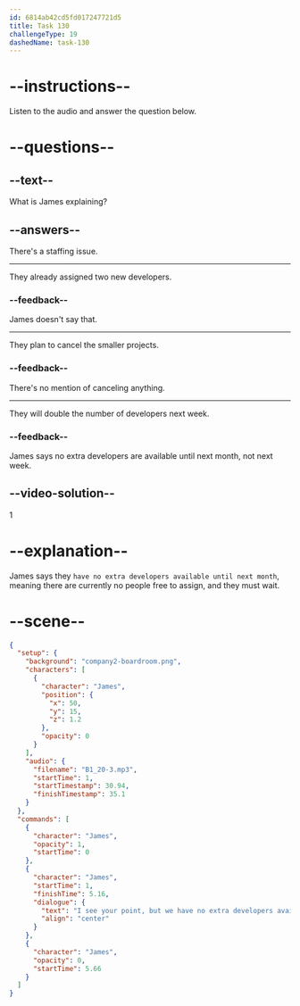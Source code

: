 ```yaml
---
id: 6814ab42cd5fd017247721d5
title: Task 130
challengeType: 19
dashedName: task-130
---
```


<!-- (Audio) James: I see your point, but we have no extra developers available until next month. -->

# --instructions--

Listen to the audio and answer the question below.

# --questions--

## --text--

What is James explaining?

## --answers--

There's a staffing issue.

---

They already assigned two new developers.

### --feedback--

James doesn't say that.

---

They plan to cancel the smaller projects.

### --feedback--

There's no mention of canceling anything.

---

They will double the number of developers next week.

### --feedback--

James says no extra developers are available until next month, not next week.

## --video-solution--

1

# --explanation--

James says they `have no extra developers available until next month`, meaning there are currently no people free to assign, and they must wait.

# --scene--

```json
{
  "setup": {
    "background": "company2-boardroom.png",
    "characters": [
      {
        "character": "James",
        "position": {
          "x": 50,
          "y": 15,
          "z": 1.2
        },
        "opacity": 0
      }
    ],
    "audio": {
      "filename": "B1_20-3.mp3",
      "startTime": 1,
      "startTimestamp": 30.94,
      "finishTimestamp": 35.1
    }
  },
  "commands": [
    {
      "character": "James",
      "opacity": 1,
      "startTime": 0
    },
    {
      "character": "James",
      "startTime": 1,
      "finishTime": 5.16,
      "dialogue": {
        "text": "I see your point, but we have no extra developers available until next month.",
        "align": "center"
      }
    },
    {
      "character": "James",
      "opacity": 0,
      "startTime": 5.66
    }
  ]
}
```

